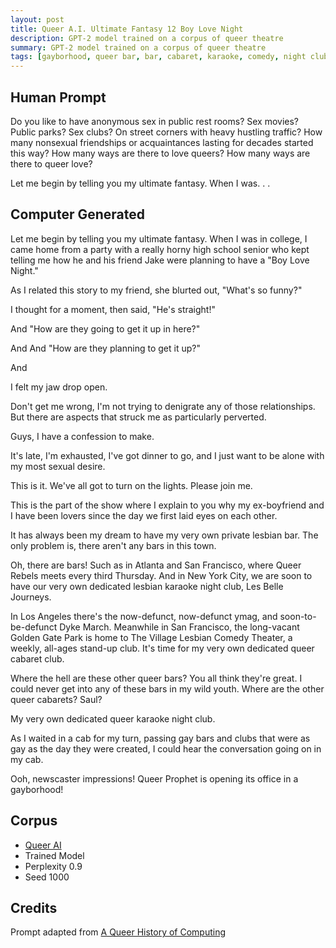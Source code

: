 ```yaml
---
layout: post
title: Queer A.I. Ultimate Fantasy 12 Boy Love Night
description: GPT-2 model trained on a corpus of queer theatre
summary: GPT-2 model trained on a corpus of queer theatre
tags: [gayborhood, queer bar, bar, cabaret, karaoke, comedy, night club, confession, GPT-2, RunwayML, queer]
---
```


## Human Prompt

Do you like to have anonymous sex in public rest rooms? Sex movies? Public parks? Sex clubs? On street corners with heavy hustling traffic? How many nonsexual friendships or acquaintances lasting for decades started this way? How many ways are there to love queers? How many ways are there to queer love?

Let me begin by telling you my ultimate fantasy. When I was. . .

## Computer Generated

Let me begin by telling you my ultimate fantasy. When I was in college, I came home from a party with a really horny high school senior who kept telling me how he and his friend Jake were planning to have a "Boy Love Night."

As I related this story to my friend, she blurted out, "What's so funny?"

I thought for a moment, then said,
"He's straight!"

And
"How are they going to get it up in here?"

And
And
"How are they planning to get it up?"

And

I felt my jaw drop open.

Don't get me wrong, I'm not trying to denigrate any of those relationships. But there are aspects that struck me as particularly perverted.

Guys, I have a confession to make.

It's late, I'm exhausted, I've got dinner to go, and I just want to be alone with my most sexual desire.

This is it. We've all got to turn on the lights. Please join me.

This is the part of the show where I explain to you why my ex-boyfriend and I have been lovers since the day we first laid eyes on each other.

It has always been my dream to have my very own private lesbian bar. The only problem is, there aren't any bars in this town.

Oh, there are bars! Such as in Atlanta and San Francisco, where Queer Rebels meets every third Thursday. And in New York City, we are soon to have our very own dedicated lesbian karaoke night club, Les Belle Journeys.

In Los Angeles there's the now-defunct, now-defunct ymag, and soon-to-be-defunct Dyke March. Meanwhile in San Francisco, the long-vacant Golden Gate Park is home to The Village Lesbian Comedy Theater, a weekly, all-ages stand-up club.
It's time for my very own dedicated queer cabaret club.

Where the hell are these other queer bars? You all think they're great. I could never get into any of these bars in my wild youth. Where are the other queer cabarets?
Saul?

My very own dedicated queer karaoke night club.

As I waited in a cab for my turn, passing gay bars and clubs that were as gay as the day they were created, I could hear the conversation going on in my cab.

Ooh, newscaster impressions! Queer Prophet is opening its office in a gayborhood!


## Corpus

- [Queer AI](/queerai)
- Trained Model
- Perplexity 0.9
- Seed 1000

## Credits

Prompt adapted from [A Queer History of Computing](https://rhizome.org/editorial/2013/feb/19/queer-computing-1/)
